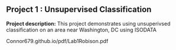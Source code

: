 ## Project 1 : Unsupervised Classification 

**Project description:** This project demonstrates using unsuperivsed classification on an area near Washington, DC using ISODATA

Connor679.github.io/pdf/Lab1Robison.pdf
